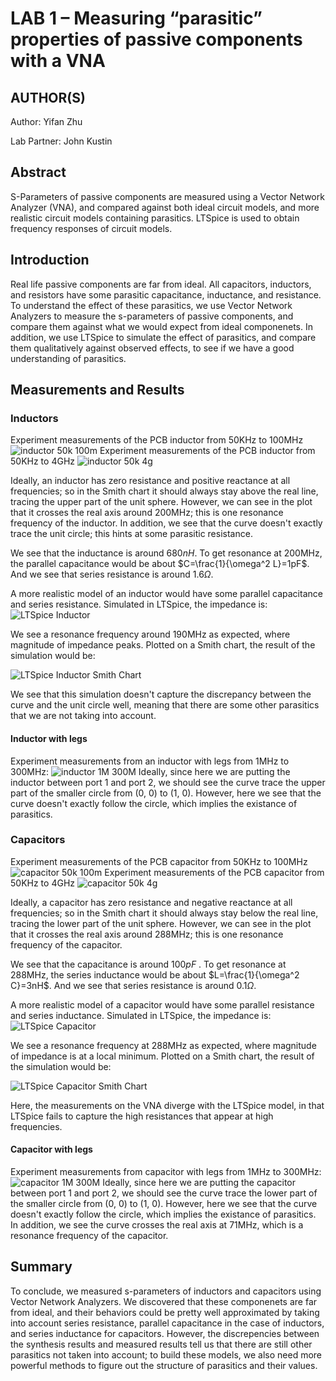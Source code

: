 # LAB 1 – Measuring “parasitic” properties of passive components with a VNA

## AUTHOR(S)
Author: Yifan Zhu

Lab Partner: John Kustin

## Abstract
S-Parameters of passive components are measured using a Vector Network Analyzer (VNA), and compared against both ideal circuit models, and more realistic circuit models containing parasitics.
LTSpice is used to obtain frequency responses of circuit models.

## Introduction
Real life passive components are far from ideal.
All capacitors, inductors, and resistors have some parasitic capacitance, inductance, and resistance.
To understand the effect of these parasitics, we use Vector Network Analyzers to measure the s-parameters of passive components, and compare them against what we would expect from ideal componenets.
In addition, we use LTSpice to simulate the effect of parasitics, and compare them qualitatively against observed effects, to see if we have a good understanding of parasitics.

## Measurements and Results

### Inductors
Experiment measurements of the PCB inductor from 50KHz to 100MHz
![inductor 50k 100m](pics/inductor_50k_100m.png "inductor 50K to 100M Hz")
Experiment measurements of the PCB inductor from 50KHz to 4GHz
![inductor 50k 4g](pics/inductor_50k_4g.png "inductor 50K to 4G Hz")

Ideally, an inductor has zero resistance and positive reactance at all frequencies; so in the Smith chart it should always stay above the real line, tracing the upper part of the unit sphere.
However, we can see in the plot that it crosses the real axis around 200MHz; 
this is one resonance frequency of the inductor.
In addition, we see that the curve doesn't exactly trace the unit circle;
this hints at some parasitic resistance.

We see that the inductance is around $680nH$.
To get resonance at 200MHz, the parallel capacitance would be about $C=\frac{1}{\omega^2 L}=1pF$.
And we see that series resistance is around $1.6\Omega$.

A more realistic model of an inductor would have some parallel capacitance and series resistance. 
Simulated in LTSpice, the impedance is:
![LTSpice Inductor](pics/inductor_LTSpice.png "LTSpice Inductor")

We see a resonance frequency around 190MHz as expected, where magnitude of impedance peaks.
Plotted on a Smith chart, the result of the simulation would be:

![LTSpice Inductor Smith Chart](pics/inductor_LTSpice_smith.png "LTSpice Inductor on Smith chart")

We see that this simulation doesn't capture the discrepancy between the curve and the unit circle well, meaning that there are some other parasitics that we are not taking into account.

#### Inductor with legs
Experiment measurements from an inductor with legs from 1MHz to 300MHz:
![inductor 1M 300M](pics/inductor_legs_1m_300m.png "inductor 1M to 300M Hz")
Ideally, since here we are putting the inductor between port 1 and port 2, we should see the curve trace the upper part of the smaller circle from (0, 0) to (1, 0).
However, here we see that the curve doesn't exactly follow the circle, which implies the existance of parasitics.

### Capacitors
Experiment measurements of the PCB capacitor from 50KHz to 100MHz
![capacitor 50k 100m](pics/capacitor_50k_100m.png "capacitor 50K to 100M Hz")
Experiment measurements of the PCB capacitor from 50KHz to 4GHz
![capacitor 50k 4g](pics/capacitor_50k_4g.png "capacitor 50K to 4G Hz")

Ideally, a capacitor has zero resistance and negative reactance at all frequencies; so in the Smith chart it should always stay below the real line, tracing the lower part of the unit sphere.
However, we can see in the plot that it crosses the real axis around 288MHz; 
this is one resonance frequency of the capacitor.

We see that the capacitance is around $100 pF$ .
To get resonance at 288MHz, the series inductance would be about $L=\frac{1}{\omega^2 C}=3nH$.
And we see that series resistance is around $0.1\Omega$.

A more realistic model of a capacitor would have some parallel resistance and series inductance. 
Simulated in LTSpice, the impedance is:
![LTSpice Capacitor](pics/capacitor_LTSpice.png "LTSpice Capacitor")

We see a resonance frequency at 288MHz as expected, where magnitude of impedance is at a local minimum.
Plotted on a Smith chart, the result of the simulation would be:

![LTSpice Capacitor Smith Chart](pics/capacitor_LTSpice_smith.png "LTSpice Capacitor on Smith chart")

Here, the measurements on the VNA diverge with the LTSpice model, in that LTSpice fails to capture the high resistances that appear at high frequencies.

#### Capacitor with legs
Experiment measurements from capacitor with legs from 1MHz to 300MHz:
![capacitor 1M 300M](pics/capacitor_legs_1m_300m.png "capacitor 1M to 300M Hz")
Ideally, since here we are putting the capacitor between port 1 and port 2, we should see the curve trace the lower part of the smaller circle from (0, 0) to (1, 0).
However, here we see that the curve doesn't exactly follow the circle, which implies the existance of parasitics.
In addition, we see the curve crosses the real axis at 71MHz, which is a resonance frequency of the capacitor.

## Summary
To conclude, we measured s-parameters of inductors and capacitors using Vector Network Analyzers.
We discovered that these componenets are far from ideal, and their behaviors could be pretty well approximated by taking into account series resistance, parallel capacitance in the case of inductors, and series inductance for capacitors.
However, the discrepencies between the synthesis results and measured results tell us that there are still other parasitics not taken into account; to build these models, we also need more powerful methods to figure out the structure of parasitics and their values.